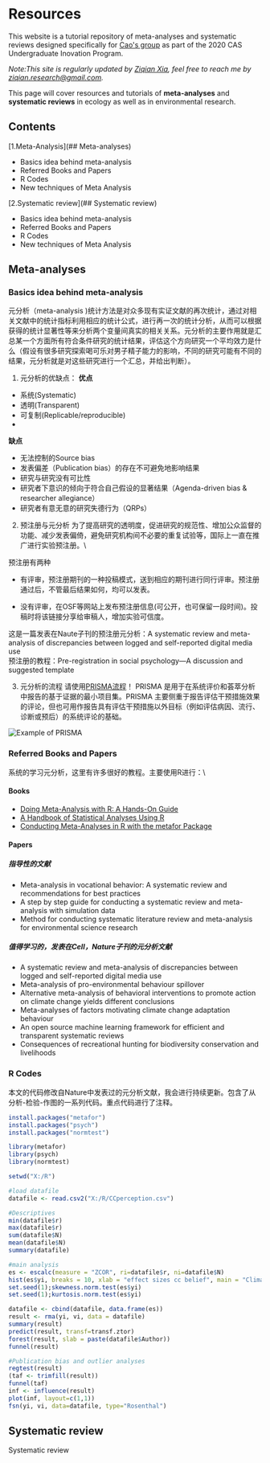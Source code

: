 # Resources
This website is a tutorial repository of meta-analyses and systematic reviews designed specifically for [Cao's group](http://people.ucas.ac.cn/~caoy1) as part of the 2020 CAS Undergraduate Inovation Program.

*Note:This site is regularly updated by [Ziqian Xia](https://ziqian-xia.github.io/), feel free to reach me by ziqian.research@gmail.com.*

This page will cover resources and tutorials of **meta-analyses** and **systematic reviews** in ecology as well as in environmental research.

## Contents
[1.Meta-Analysis](## Meta-analyses)
- Basics idea behind meta-analysis
- Referred Books and Papers
- R Codes
- New techniques of Meta Analysis

[2.Systematic review](## Systematic review)
- Basics idea behind meta-analysis
- Referred Books and Papers
- R Codes
- New techniques of Meta Analysis

## Meta-analyses
### Basics idea behind meta-analysis

元分析（meta-analysis )统计方法是对众多现有实证文献的再次统计，通过对相关文献中的统计指标利用相应的统计公式，进行再一次的统计分析，从而可以根据获得的统计显著性等来分析两个变量间真实的相关关系。元分析的主要作用就是汇总某一个方面所有符合条件研究的统计结果，评估这个方向研究一个平均效力是什么（假设有很多研究探索喝可乐对男子精子能力的影响，不同的研究可能有不同的结果，元分析就是对这些研究进行一个汇总，并给出判断）。

1. 元分析的优缺点：
**优点**

- 系统(Systematic)
- 透明(Transparent)
- 可复制(Replicable/reproducible)
- 
**缺点**

- 无法控制的Source bias
- 发表偏差（Publication bias）的存在不可避免地影响结果
- 研究与研究没有可比性
- 研究者下意识的倾向于符合自己假设的显著结果（Agenda-driven bias & researcher allegiance）
- 研究者有意无意的研究失德行为（QRPs）

2. 预注册与元分析
为了提高研究的透明度，促进研究的规范性、增加公众监督的功能、减少发表偏倚，避免研究机构间不必要的重复试验等，国际上一直在推广进行实验预注册。\

预注册有两种
- 有评审，预注册期刊的一种投稿模式，送到相应的期刊进行同行评审。预注册通过后，不管最后结果如何，均可以发表。

- 没有评审，在OSF等网站上发布预注册信息(可公开，也可保留一段时间)。投稿时将该链接分享给审稿人，增加实验可信度。

这是一篇发表在Naute子刊的预注册元分析：A systematic review and meta-analysis of discrepancies between logged and self-reported digital media use\
预注册的教程：Pre-registration in social psychology—A discussion and suggested template

3. 元分析的流程
请使用[PRISMA流程](http://www.prisma-statement.org/)！
PRISMA 是用于在系统评价和荟萃分析中报告的基于证据的最小项目集。PRISMA 主要侧重于报告评估干预措施效果的评论，但也可用作报告具有评估干预措施以外目标（例如评估病因、流行、诊断或预后）的系统评论的基础。

![Example of PRISMA](https://www.researchgate.net/profile/Rehan-Khan-35/publication/333170634/figure/fig1/AS:776255146307585@1562085057628/PRISMA-model-Preferred-Reporting-Items-for-Systematic-Review-and-Meta-Analysis-PRISMA_W640.jpg)
### Referred Books and Papers
系统的学习元分析，这里有许多很好的教程。主要使用R进行：\

#### Books
- [Doing Meta-Analysis with R: A Hands-On Guide](https://bookdown.org/MathiasHarrer/Doing_Meta_Analysis_in_R/)
- [A Handbook of Statistical Analyses Using R ](https://cran.r-project.org/web/packages/HSAUR2/vignettes/Ch_meta_analysis.pdf)
- [Conducting Meta-Analyses in R with the metafor Package](https://cran.r-project.org/web/packages/metafor/vignettes/metafor.pdf)
#### Papers
##### 指导性的文献
- Meta-analysis in vocational behavior: A systematic review and recommendations for best practices
- A step by step guide for conducting a systematic review and meta-analysis with simulation data
- Method for conducting systematic literature review and meta-analysis for environmental science research
##### 值得学习的，发表在Cell，Nature子刊的元分析文献
- A systematic review and meta-analysis of discrepancies between logged and self-reported digital media use
- Meta-analysis of pro-environmental behaviour spillover
- Alternative meta-analysis of behavioral interventions to promote action on climate change yields different conclusions
- Meta-analyses of factors motivating climate change adaptation behaviour
- An open source machine learning framework for efficient and transparent systematic reviews
- Consequences of recreational hunting for biodiversity conservation and livelihoods

### R Codes
本文的代码修改自Nature中发表过的元分析文献，我会进行持续更新。包含了从分析-检验-作图的一系列代码。重点代码进行了注释。
```r
install.packages("metafor")
install.packages("psych")
install.packages("normtest")

library(metafor)
library(psych)
library(normtest)

setwd("X:/R")

#load datafile
datafile <- read.csv2("X:/R/CCperception.csv")

#Descriptives
min(datafile$r)
max(datafile$r)
sum(datafile$N)
mean(datafile$N)
summary(datafile)

#main analysis
es <- escalc(measure = "ZCOR", ri=datafile$r, ni=datafile$N)
hist(es$yi, breaks = 10, xlab = "effect sizes cc belief", main = "Climate change belief")
set.seed(1);skewness.norm.test(es$yi)
set.seed(1);kurtosis.norm.test(es$yi)

datafile <- cbind(datafile, data.frame(es))
result <- rma(yi, vi, data = datafile)
summary(result)
predict(result, transf=transf.ztor) 
forest(result, slab = paste(datafile$Author))
funnel(result)

#Publication bias and outlier analyses
regtest(result)
(taf <- trimfill(result))
funnel(taf)
inf <- influence(result)
plot(inf, layout=c(1,1))
fsn(yi, vi, data=datafile, type="Rosenthal")
```

## Systematic review
Systematic review
